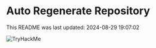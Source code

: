 # Auto Regenerate Repository

This README was last updated: 2024-08-29 19:07:02

 ![TryHackMe](https://tryhackme.com/badge/533634)